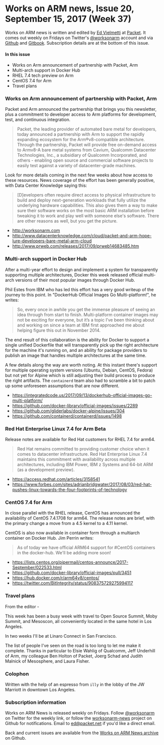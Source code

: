 # Works on ARM news, Issue 20, September 15, 2017 (Week 37)

Works on ARM news is written and edited by [Ed Vielmetti] at [Packet]. It comes out weekly on Fridays on Twitter's [@worksonarm] account and via [Github] and [Gitbook]. Subscription details are at the bottom of this issue.

[Ed Vielmetti]:https://www.packet.net/about/ed-vielmetti/
[Packet]:https://www.packet.net
[@worksonarm]:https://twitter.com/worksonarm
[Github]:http://github.com/vielmetti/worksonarm-news
[Gitbook]:https://vielmetti.gitbooks.io/works-on-arm-news/content/

#### In this issue

* Works on Arm announcement of partnership with Packet, Arm 
* Multi-arch support in Docker Hub
* RHEL 7.4 tech preview on Arm
* CentOS 7.4 for Arm
* Travel plans

### Works on Arm announcement of partnership with Packet, Arm 

Packet and Arm announced the partnership that brings you this newsletter,
plus a commitment to developer access to Arm platforms for development,
test, and continuous integration.

> Packet, the leading provider of automated bare metal for developers, 
today announced a partnership with Arm to support the rapidly expanding 
ecosystem for the Arm®v8-compatible architecture. Through the partnership, 
Packet will provide free on-demand access to Armv8-A bare metal systems from 
Cavium, Qualcomm Datacenter Technologies, Inc., a subsidiary of 
Qualcomm Incorporated, and others - enabling open source and commercial 
software projects to easily test against a variety of datacenter-grade machines.

Look for more details coming in the next few weeks about how access to these resources.
News coverage of the effort has been generally positive, with Data Center Knowledge
saying this:

>  [D]evelopers often require direct access to physical infrastructure to 
build and deploy next-generation workloads that fully utilize the underlying 
hardware capabilities. This also gives them a way to make sure their software 
works on the most basic ARM installation before tweaking it to work and play 
well with someone else's software. There are other reasons as well, but you get the picture.

* http://worksonarm.com
* http://www.datacenterknowledge.com/cloud/packet-and-arm-hope-lure-developers-bare-metal-arm-cloud
* http://www.prweb.com/releases/2017/09/prweb14683485.htm

### Multi-arch support in Docker Hub

After a multi-year effort to design and implement a system for transparently
supporting multiple architectures, Docker this week released official multi-arch
versions of their most popular images through Docker Hub.

Phil Estes from IBM who has led this effort has a very good writeup of the
journey to this point. In "DockerHub Official Images Go Multi-platform!", he
writes:

> So, every once in awhile you get the immense pleasure of seeing an idea 
through from start to finish. Multi-platform container images may not be 
exciting for everyone, but it’s a topic I’ve been thinking about and working 
on since a team at IBM first approached me about helping figure this out in November 2014.

The end result of this collaboration is the ability for Docker to support a
single unified Dockerfile that will transparently pick up the right architecture
for the machine it's running on, and an ability for package providers to publish
an image that handles multiple architectures at the same time. 

A few details along the way are worth noting. At this instant there's support
for multiple operating system versions (Ubuntu, Debian, CentOS, Fedora) but not
yet for Alpine which is still adjusting their build process to produce the right
artifacts. The `containerd` team also had to scramble a bit to patch up some
unforeseen assumptions that are now different.

* https://integratedcode.us/2017/09/13/dockerhub-official-images-go-multi-platform/
* https://github.com/docker-library/official-images/issues/2289
* https://github.com/gliderlabs/docker-alpine/issues/304
* https://github.com/containerd/containerd/issues/1498

### Red Hat Enterprise Linux 7.4 for Arm Beta 

Release notes are available for Red Hat customers for RHEL 7.4 for arm64. 

> Red Hat remains committed to providing 
customer choice when it comes to datacenter infrastructure. Red Hat 
Enterprise Linux 7.4 maintains this commitment with availability across 
multiple architectures, including IBM Power, IBM z Systems and 
64-bit ARM (as a development preview).

* https://access.redhat.com/articles/3158541
* https://www.forbes.com/sites/adrianbridgwater/2017/08/03/red-hat-pushes-linux-towards-the-four-footprints-of-technology

### CentOS 7.4 for Arm

In close parallel with the RHEL release, CentOS has announced
the availability of CentOS 7.4.1708 for arm64. The release notes
are brief, with the primary change a move from a 4.5 kernel to
a 4.11 kernel. 

CentOS is also now available in container form through a multiarch
container on Docker Hub. Jim Perrin writes:

> As of today we have official ARM64 support for #CentOS 
containers in the docker-hub. We'll be adding more soon!

* https://lists.centos.org/pipermail/centos-announce/2017-September/022533.html
* https://github.com/docker-library/official-images/pull/3451
* https://hub.docker.com/r/arm64v8/centos/
* https://twitter.com/BitIntegrity/status/908375729275994117

### Travel plans

From the editor -

This week has been a busy week with travel to Open Source Summit,
Moby Summit, and Mesoscon, all conveniently located in the same hotel
in Los Angeles. 

In two weeks I'll be at Linaro Connect in San Francisco.

The list of people I've seen on the road is too long to let me make it complete.
Thanks in particular to Elsie Wahlig of Qualcomm, Jeff Underhill of Arm,
my colleague Ben Holton of Packet, Joerg Schad and Judith Malnick of 
Mesosphere, and Laura Fisher.

### Colophon

Written with the help of an espresso from `illy` in the lobby of the JW
Marriott in downtown Los Angeles.


### Subscription information

Works on ARM News is released weekly on Fridays.
Follow [@worksonarm] on Twitter for the weekly link,
or follow the [worksonarm-news] project on Github
for notifications.
Email to ed@packet.net if you'd like a direct email.

Back and current issues are available from the 
[Works on ARM News archive] on Github.

[Works on ARM News archive]:http://github.com/vielmetti/worksonarm-news
[worksonarm-news]:http://github.com/vielmetti/worksonarm-news
[worksonarm]:https://twitter.com/worksonarm
